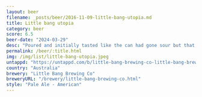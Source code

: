 ```yaml
---
layout: beer
filename: _posts/beer/2016-11-09-little-bang-utopia.md
title: Little bang utopia
category: beer
score: 6.5
beer-date: "2024-03-29"
desc: "Poured and initially tasted like the can had gone sour but that faded. There wasn’t much flavour left though. It’s a decent pale but not special"
permalink: /beer/:title.html
img: /img/list/little-bang-utopia.jpeg
untappd: "https://untappd.com/b/little-bang-brewing-co-little-bang-brewing-co-utopia/5608455"
country: "Australia"
brewery: "Little Bang Brewing Co"
breweryURL: "/brewery/little-bang-brewing-co.html"
style: "Pale Ale - American"
---
```

